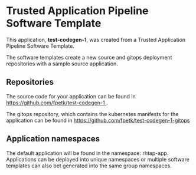 # Trusted Application Pipeline Software Template

This application, **test-codegen-1**, was created from a Trusted Application Pipeline Software Template.

The software templates create a new source and gitops deployment repositories with a sample source application. 

## Repositories

The source code for your application can be found in [https://github.com/fpetk/test-codegen-1 ](https://github.com/fpetk/test-codegen-1 ).
 
The gitops repository, which contains the kubernetes manifests for the application can be found in 
[https://github.com/fpetk/test-codegen-1-gitops ](https://github.com/fpetk/test-codegen-1-gitops ) 

## Application namespaces 

The default application will be found in the namespace: rhtap-app. Applications can be deployed into unique namespaces or multiple software templates can also bet generated into the same group namespaces.  